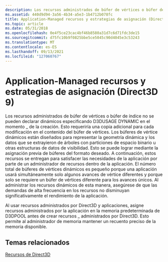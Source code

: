 ```yaml
---
description: Los recursos administrados de búfer de vértices o búfer de índice no se pueden declarar dinámicos especificando D3DUSAGE DYNAMIC en el momento \_ de la creación.
ms.assetid: 440d9d94-3a56-4b34-a5e3-1b4712b078fc
title: Application-Managed recursos y estrategias de asignación (Direct3D 9)
ms.topic: article
ms.date: 05/31/2018
ms.openlocfilehash: 0e4f5ce23cac4bf46b8580a31d7c6d71fdc3de15
ms.sourcegitcommit: d75fc10b9f0825bbe5ce5045c90d4045e3c53243
ms.translationtype: MT
ms.contentlocale: es-ES
ms.lasthandoff: 09/13/2021
ms.locfileid: "127060767"
---
```

# <a name="application-managed-resources-and-allocation-strategies-direct3d-9"></a>Application-Managed recursos y estrategias de asignación (Direct3D 9)

Los recursos administrados de búfer de vértices o búfer de índice no se pueden declarar dinámicos especificando D3DUSAGE DYNAMIC en el momento \_ de la creación. Esto requeriría una copia adicional para cada modificación en el contenido del búfer de vértices. Los búferes de vértice dinámicos están diseñados para representar la geometría dinámica y los datos que se extrayieron de árboles con particiones de espacio binario u otras estructuras de datos de visibilidad. Esto se puede lograr mediante la asignación previa de búferes del formato deseado. A continuación, estos recursos se entregan para satisfacer las necesidades de la aplicación por parte de un administrador de recursos dentro de la aplicación. El número total de búferes de vértices dinámicos es pequeño porque una aplicación usará simultáneamente solo algunos avances de vértice diferentes y porque solo se requiere un búfer de vértices diferente para los avances únicos. Al administrar los recursos dinámicos de esta manera, asegúrese de que las demandas de alta frecuencia en los recursos no disminuyan significativamente el rendimiento de la aplicación.

Al usar recursos administrados por Direct3D y aplicaciones, asigne recursos administrados por la aplicación en la memoria predeterminada de D3DPOOL antes de crear recursos \_ administrados por Direct3D. Esto permite al administrador de memoria mantener un recuento preciso de la memoria disponible.

## <a name="related-topics"></a>Temas relacionados

<dl> <dt>

[Recursos de Direct3D](direct3d-resources.md)
</dt> </dl>

 

 



